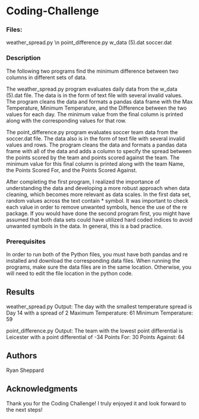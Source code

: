 # Coding-Challenge

### Files:
weather_spread.py \n
point_difference.py
w_data (5).dat
soccer.dat

### Description

The following two programs find the minimum difference between two columns in different sets of data. 

The weather_spread.py program evaluates daily data from the w_data (5).dat file. The data is in the form of text file with several invalid values. The program cleans the data and formats a pandas data frame with the Max Temperature, Minimum Temperature, and the Difference between the two values for each day. The minimum value from the final column is printed along with the corresponding values for that row.

The point_difference.py program evaluates soccer team data from the soccer.dat file. The data also is in the form of text file with several invalid values and rows. The program cleans the data and formats a pandas data frame with all of the data and adds a column to specify the spread between the points scored by the team and points scored against the team. The minimum value for this final column is printed along with the team Name, the Points Scored For, and the Points Scored Against.

After completing the first program, I realized the importance of understanding the data and developing a more robust approach when data cleaning, which becomes more relevant as data scales. In the first data set, random values across the text contain * symbol. It was important to check each value in order to remove unwanted symbols, hence the use of the re package. If you would have done the second program first, you might have assumed that both data sets could have utilized hard coded indices to avoid unwanted symbols in the data. In general, this is a bad practice.

### Prerequisites

In order to run both of the Python files, you must have both pandas and re installed and download the corresponding data files. When running the programs, make sure the data files are in the same location. Otherwise, you will need to edit the file location in the python code. 


## Results

weather_spread.py Output:
The day with the smallest temperature spread is Day 14 with a spread of 2
Maximum Temperature: 61
Minimum Temperature: 59

point_difference.py Output:
The team with the lowest point differential is Leicester with a point differential of -34
Points For:  30
Points Against:  64

## Authors

Ryan Sheppard

## Acknowledgments

Thank you for the Coding Challenge! I truly enjoyed it and look forward to the next steps!
